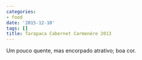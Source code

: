 ```yaml
---
categories:
- food
date: '2015-12-10'
tags: []
title: Tarapaca Cabernet Carmenére 2013
---
```


Um pouco quente, mas encorpado atrativo; boa cor.